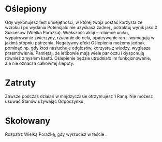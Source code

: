 # Oślepiony
Gdy wykonujesz test umiejętności, w której twoja postać korzysta ze wzroku i po
wydaniu Potencjału nie uzyskasz żadnej <span class="d6"></span>, potraktuj wynik jako 0 Sukcesów (Wielka Porażka).
Większość akcji – robienie uniku, wypatrywanie zwierzyny, rzucanie do celu, opatrywanie ran –
wymagają w jakimś stopniu patrzenia. Negatywny efekt Oślepienia możemy jednak pominąć np.
gdy ktoś nasłuchuje odgłosów, korzysta z wiedzy, wygłasza przemówienie. Pamiętaj, że letibowie
mają wiele par oczu i dysponują również zmysłem kaetti. Oślepienie będzie utrudniało im
funkcjonowanie, ale nie oznacza całkowitej ślepoty.

# Zatruty
Zawsze podczas działań w międzyczasie otrzymujesz 1 Ranę. Nie możesz usuwać Stanów używając Odpoczynku.

# Skołowany
Rozpatrz Wielką Porażkę, gdy wyrzucisz w teście <span class="d1"></span> <span class="d1"></span>.